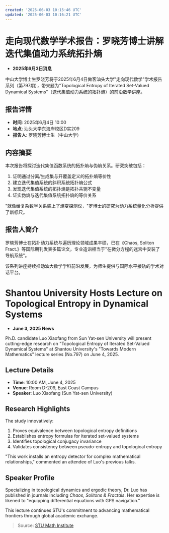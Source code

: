 ```yaml
---
created: '2025-06-03 10:15:46 UTC'
updated: '2025-06-03 10:16:21 UTC'
---
```


# 走向现代数学学术报告：罗晓芳博士讲解迭代集值动力系统拓扑熵

- **2025年6月3日消息**

中山大学博士生罗晓芳将于2025年6月4日做客汕头大学"走向现代数学"学术报告系列（第797期），带来题为"Topological Entropy of Iterated Set-Valued Dynamical Systems"（迭代集值动力系统的拓扑熵）的前沿数学讲座。

## **报告详情**
- **时间**: 2025年6月4日 10:00
- **地点**: 汕头大学东海岸校区D实209
- **报告人**: 罗晓芳博士生（中山大学）

## **内容摘要**
本次报告将探讨迭代集值函数系统的拓扑熵与伪熵关系。研究突破包括：
1. 证明通过分离/生成集与开覆盖定义的拓扑熵等价性
2. 建立迭代集值系统的斜积系统拓扑熵公式
3. 发现迭代集值系统的拓扑熵是拓扑共轭不变量
4. 证实伪熵与迭代集值系统拓扑熵的等价关系

"就像给复杂数学关系装上了熵变探测仪，"罗博士的研究为动力系统量化分析提供了新标尺。

## **报告人简介**
罗晓芳博士在拓扑动力系统与遍历理论领域成果丰硕，已在《Chaos, Soliton Fract.》等国际期刊发表多篇论文，专业造诣相当于"在微分方程的迷宫中安装了导航系统"。

该系列讲座持续推动汕大数学学科前沿发展，为师生提供与国际水平接轨的学术对话平台。



# **Shantou University Hosts Lecture on Topological Entropy in Dynamical Systems**

- **June 3, 2025 News**

Ph.D. candidate Luo Xiaofang from Sun Yat-sen University will present cutting-edge research on "Topological Entropy of Iterated Set-Valued Dynamical Systems" at Shantou University's "Towards Modern Mathematics" lecture series (No.797) on June 4, 2025.

## **Lecture Details**
- **Time**: 10:00 AM, June 4, 2025
- **Venue**: Room D-209, East Coast Campus
- **Speaker**: Luo Xiaofang (Sun Yat-sen University)

## **Research Highlights**
The study innovatively:
1. Proves equivalence between topological entropy definitions
2. Establishes entropy formulas for iterated set-valued systems
3. Identifies topological conjugacy invariance
4. Validates consistency between pseudo-entropy and topological entropy

"This work installs an entropy detector for complex mathematical relationships," commented an attendee of Luo's previous talks.

## **Speaker Profile**
Specializing in topological dynamics and ergodic theory, Dr. Luo has published in journals including _Chaos, Solitons & Fractals_. Her expertise is likened to "equipping differential equations with GPS navigation."

This lecture continues STU's commitment to advancing mathematical frontiers through global academic exchange.

> Source: [STU Math Institute](http://oa.stu.edu.cn/page/maint/template/news/newstemplateprotal.jsp?templatetype=1&templateid=3&docid=41684)

